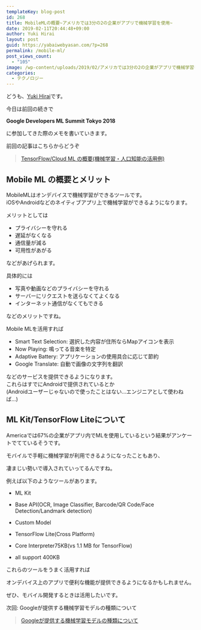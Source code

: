 ```yaml
---
templateKey: blog-post
id: 268
title: MobileMLの概要~アメリカでは3分の2の企業がアプリで機械学習を使用~
date: 2019-02-11T20:44:48+09:00
author: Yuki Hirai
layout: post
guid: https://yabaiwebyasan.com/?p=268
permalink: /mobile-ml/
post_views_count:
  - "105"
image: /wp-content/uploads/2019/02/アメリカでは3分の2の企業がアプリで機械学習を使用-125x125.png
categories:
  - テクノロジー
---
```

どうも、<a href="https://twitter.com/iamseninja" target="_blank" rel="nofollow noopener">Yuki Hirai</a>です。

今日は前回の続きで

<span class="sobig"><b>Google Developers ML Summit Tokyo 2018</b></span>

に参加してきた際のメモを書いていきます。

前回の記事はこちらからどうぞ

<blockquote class="wp-embedded-content" data-secret="uRULhxp00r">
  <p>
    <a href="https://yabaiwebyasan.com/tensorflow-cloud-ml/">TensorFlow/Cloud ML の概要(機械学習・人口知能の活用例)</a>
  </p>
</blockquote>



## Mobile ML の概要とメリット

MobileMLはオンデバイスで機械学習ができるツールです。  
iOSやAndroidなどのネイティブアプリ上で機械学習ができるようになります。

メリットとしては

  * プライバシーを守れる
  * 遅延がなくなる
  * 通信量が減る
  * 可用性があがる

などがあげられます。

具体的には

  * 写真や動画などのプライバシーを守れる
  * サーバーにリクエストを送らなくてよくなる
  * インターネット通信がなくてもできる

などのメリットですね。

Mobile MLを活用すれば

  * Smart Text Selection: 選択した内容が住所ならMapアイコンを表示
  * Now Playing: 鳴ってる音楽を特定
  * Adaptive Battery: アプリケーションの使用具合に応じて節約
  * Google Translate: 自動で画像の文字列を翻訳

などのサービスを提供できるようになります。  
これらはすでにAndroidで提供されているとか  
(Androidユーザーじゃないので使ったことはない&#8230;エンジニアとして使わねば&#8230;)

## ML Kit/TensorFlow Liteについて

Americaでは67%の企業がアプリ内でMLを使用しているという結果がアンケートでてているそうです。

モバイルで手軽に機械学習が利用できるようになったこともあり、

凄まじい勢いで導入されていってるんですね。

例えば以下のようなツールがあります。

  * ML Kit
  * Base API(OCR, Image Classifier, Barcode/QR Code/Face Detection/Landmark detection)
  * Custom Model

  * TensorFlow Lite(Cross Platform)
  * Core Interpreter75KB(vs 1.1 MB for TensorFlow)
  * all support 400KB

これらのツールをうまく活用すれば

オンデバイス上のアプリで便利な機能が提供できるようになるかもしれません。

ぜひ、モバイル開発するときは活用したいです。

次回: Googleが提供する機械学習モデルの種類について

<blockquote class="wp-embedded-content" data-secret="1Ad2gJJsZx">
  <p>
    <a href="https://yabaiwebyasan.com/google-ml-types/">Googleが提供する機械学習モデルの種類について</a>
  </p>
</blockquote>